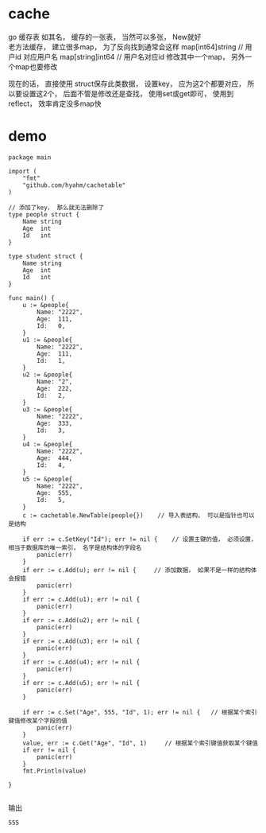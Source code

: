 # cache
go 缓存表 
如其名， 缓存的一张表， 当然可以多张， New就好  
老方法缓存， 建立很多map， 为了反向找到通常会这样
map[int64]string    // 用户id 对应用户名
map[string]int64    // 用户名对应id
修改其中一个map， 另外一个map也要修改

现在的话， 直接使用 struct保存此类数据， 设置key， 应为这2个都要对应， 所以要设置这2个，
后面不管是修改还是查找， 使用set或get即可， 使用到reflect， 效率肯定没多map快

# demo 

```
package main

import (
	"fmt"
	"github.com/hyahm/cachetable"
)

// 添加了key， 那么就无法删除了
type people struct {
	Name string
	Age  int
	Id   int
}

type student struct {
	Name string
	Age  int
	Id   int
}

func main() {
	u := &people{
		Name: "2222",
		Age:  111,
		Id:   0,
	}
	u1 := &people{
		Name: "2222",
		Age:  111,
		Id:   1,
	}
	u2 := &people{
		Name: "2",
		Age:  222,
		Id:   2,
	}
	u3 := &people{
		Name: "2222",
		Age:  333,
		Id:   3,
	}
	u4 := &people{
		Name: "2222",
		Age:  444,
		Id:   4,
	}
	u5 := &people{
		Name: "2222",
		Age:  555,
		Id:   5,
	}
	c := cachetable.NewTable(people{})    // 导入表结构， 可以是指针也可以是结构

	if err := c.SetKey("Id"); err != nil {    // 设置主键的值， 必须设置， 相当于数据库的唯一索引， 名字是结构体的字段名
		panic(err)
	}
	if err := c.Add(u); err != nil {     // 添加数据， 如果不是一样的结构体会报错
		panic(err)
	}
	if err := c.Add(u1); err != nil {
		panic(err)
	}
	if err := c.Add(u2); err != nil {
		panic(err)
	}
	if err := c.Add(u3); err != nil {
		panic(err)
	}
	if err := c.Add(u4); err != nil {
		panic(err)
	}
	if err := c.Add(u5); err != nil {
		panic(err)
	}

	if err := c.Set("Age", 555, "Id", 1); err != nil {   // 根据某个索引键值修改某个字段的值
		panic(err)
	}
	value, err := c.Get("Age", "Id", 1)     // 根据某个索引键值获取某个键值
	if err != nil {
		panic(err)
	}
	fmt.Println(value)

}


```
输出
```
555
```
